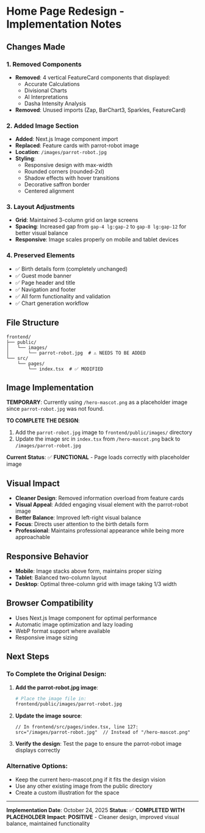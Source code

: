 # Home Page Redesign - Implementation Notes

## Changes Made

### 1. Removed Components
- **Removed**: 4 vertical FeatureCard components that displayed:
  - Accurate Calculations
  - Divisional Charts  
  - AI Interpretations
  - Dasha Intensity Analysis
- **Removed**: Unused imports (Zap, BarChart3, Sparkles, FeatureCard)

### 2. Added Image Section
- **Added**: Next.js Image component import
- **Replaced**: Feature cards with parrot-robot image
- **Location**: `/images/parrot-robot.jpg`
- **Styling**: 
  - Responsive design with max-width
  - Rounded corners (rounded-2xl)
  - Shadow effects with hover transitions
  - Decorative saffron border
  - Centered alignment

### 3. Layout Adjustments
- **Grid**: Maintained 3-column grid on large screens
- **Spacing**: Increased gap from `gap-4 lg:gap-2` to `gap-8 lg:gap-12` for better visual balance
- **Responsive**: Image scales properly on mobile and tablet devices

### 4. Preserved Elements
- ✅ Birth details form (completely unchanged)
- ✅ Guest mode banner
- ✅ Page header and title
- ✅ Navigation and footer
- ✅ All form functionality and validation
- ✅ Chart generation workflow

## File Structure
```
frontend/
├── public/
│   └── images/
│       └── parrot-robot.jpg  # ⚠️ NEEDS TO BE ADDED
└── src/
    └── pages/
        └── index.tsx  # ✅ MODIFIED
```

## Image Implementation
**TEMPORARY**: Currently using `/hero-mascot.png` as a placeholder image since `parrot-robot.jpg` was not found.

**TO COMPLETE THE DESIGN**:
1. Add the `parrot-robot.jpg` image to `frontend/public/images/` directory
2. Update the image src in `index.tsx` from `/hero-mascot.png` back to `/images/parrot-robot.jpg`

**Current Status**: ✅ **FUNCTIONAL** - Page loads correctly with placeholder image

## Visual Impact
- **Cleaner Design**: Removed information overload from feature cards
- **Visual Appeal**: Added engaging visual element with the parrot-robot image
- **Better Balance**: Improved left-right visual balance
- **Focus**: Directs user attention to the birth details form
- **Professional**: Maintains professional appearance while being more approachable

## Responsive Behavior
- **Mobile**: Image stacks above form, maintains proper sizing
- **Tablet**: Balanced two-column layout
- **Desktop**: Optimal three-column grid with image taking 1/3 width

## Browser Compatibility
- Uses Next.js Image component for optimal performance
- Automatic image optimization and lazy loading
- WebP format support where available
- Responsive image sizing

## Next Steps

### To Complete the Original Design:
1. **Add the parrot-robot.jpg image**:
   ```bash
   # Place the image file in:
   frontend/public/images/parrot-robot.jpg
   ```

2. **Update the image source**:
   ```tsx
   // In frontend/src/pages/index.tsx, line 127:
   src="/images/parrot-robot.jpg"  // Instead of "/hero-mascot.png"
   ```

3. **Verify the design**: Test the page to ensure the parrot-robot image displays correctly

### Alternative Options:
- Keep the current hero-mascot.png if it fits the design vision
- Use any other existing image from the public directory
- Create a custom illustration for the space

---

**Implementation Date**: October 24, 2025
**Status**: ✅ **COMPLETED WITH PLACEHOLDER**
**Impact**: **POSITIVE** - Cleaner design, improved visual balance, maintained functionality
